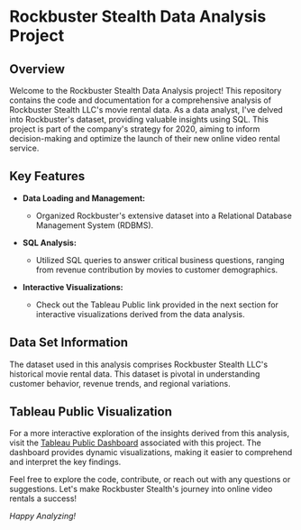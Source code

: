 # Rockbuster Stealth Data Analysis Project

## Overview
Welcome to the Rockbuster Stealth Data Analysis project! This repository contains the code and documentation for a comprehensive analysis of Rockbuster Stealth LLC's movie rental data. As a data analyst, I've delved into Rockbuster's dataset, providing valuable insights using SQL. This project is part of the company's strategy for 2020, aiming to inform decision-making and optimize the launch of their new online video rental service.

## Key Features
- **Data Loading and Management:**
  - Organized Rockbuster's extensive dataset into a Relational Database Management System (RDBMS).
  
- **SQL Analysis:**
  - Utilized SQL queries to answer critical business questions, ranging from revenue contribution by movies to customer demographics.

- **Interactive Visualizations:**
  - Check out the Tableau Public link provided in the next section for interactive visualizations derived from the data analysis.

## Data Set Information
The dataset used in this analysis comprises Rockbuster Stealth LLC's historical movie rental data. This dataset is pivotal in understanding customer behavior, revenue trends, and regional variations.

## Tableau Public Visualization
For a more interactive exploration of the insights derived from this analysis, visit the [Tableau Public Dashboard](https://public.tableau.com/views/Rock_17061224647080/SalesbyRegion?:language=en-US&:sid=&:display_count=n&:origin=viz_share_link) associated with this project. The dashboard provides dynamic visualizations, making it easier to comprehend and interpret the key findings.

Feel free to explore the code, contribute, or reach out with any questions or suggestions. Let's make Rockbuster Stealth's journey into online video rentals a success!

*Happy Analyzing!*
